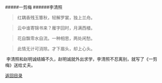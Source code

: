#####一剪梅
######李清照
>红耦香残玉簟秋，轻解罗裳，独上兰舟。

>云中谁寄锦书来？雁字回时，月满西楼。

>花自飘零水自流。一种相思，两处闲愁。

>此情无计可消除。才下眉头，却上心头。

&nbsp;李清照和赵明诚结婚不久，赵明诚就外出求学，李清照不忍离别，就写了《一剪梅》送给丈夫。

[返回目录](../Catalog.md)